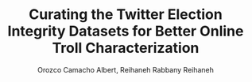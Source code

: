 ---
paperId: 7
author: Orozco Camacho Albert, Reihaneh Rabbany Reihaneh
publicationauthor: Orozco Camacho Albert et al.
title: "Curating the Twitter Election Integrity Datasets for Better Online Troll Characterization"
pdf: orozco_paper.pdf
poster: orozco_poster.png
alt: --
type: Oral
topic: graphs
conference: neurips
year: 2021
tags: neurips-2021
location: Virtual
---